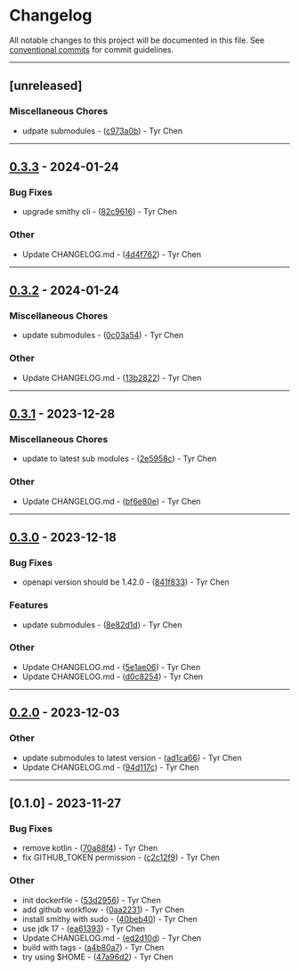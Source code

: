 # Changelog

All notable changes to this project will be documented in this file. See [conventional commits](https://www.conventionalcommits.org/) for commit guidelines.

---
## [unreleased]

### Miscellaneous Chores

- udpate submodules - ([c973a0b](https://github.com/tyrchen/smithy-docker/commit/c973a0bd24b362aa653296a19832ef751558b8fd)) - Tyr Chen

---
## [0.3.3](https://github.com/tyrchen/smithy-docker/compare/v0.3.2..v0.3.3) - 2024-01-24

### Bug Fixes

- upgrade smithy cli - ([82c9616](https://github.com/tyrchen/smithy-docker/commit/82c9616bbec12a94abdc3bbf2d8e3cb568be8aea)) - Tyr Chen

### Other

- Update CHANGELOG.md - ([4d4f762](https://github.com/tyrchen/smithy-docker/commit/4d4f76231b3386dbcb2ede0dcb6958b89ba6038f)) - Tyr Chen

---
## [0.3.2](https://github.com/tyrchen/smithy-docker/compare/v0.3.1..v0.3.2) - 2024-01-24

### Miscellaneous Chores

- update submodules - ([0c03a54](https://github.com/tyrchen/smithy-docker/commit/0c03a54857e30d2a364c3a72abe4c4e326d2d506)) - Tyr Chen

### Other

- Update CHANGELOG.md - ([13b2822](https://github.com/tyrchen/smithy-docker/commit/13b2822a6b66b0018e8d58af3708006c587cf86c)) - Tyr Chen

---
## [0.3.1](https://github.com/tyrchen/smithy-docker/compare/v0.3.0..v0.3.1) - 2023-12-28

### Miscellaneous Chores

- update to latest sub modules - ([2e5958c](https://github.com/tyrchen/smithy-docker/commit/2e5958ccb654875f842e4afee4d24b0eacc96064)) - Tyr Chen

### Other

- Update CHANGELOG.md - ([bf6e80e](https://github.com/tyrchen/smithy-docker/commit/bf6e80ea20232aba862d342d98e3d672a61d44f7)) - Tyr Chen

---
## [0.3.0](https://github.com/tyrchen/smithy-docker/compare/v0.2.0..v0.3.0) - 2023-12-18

### Bug Fixes

- openapi version should be 1.42.0 - ([841f833](https://github.com/tyrchen/smithy-docker/commit/841f833bca91392c9cf1394fcf9a7c77c55c9667)) - Tyr Chen

### Features

- update submodules - ([8e82d1d](https://github.com/tyrchen/smithy-docker/commit/8e82d1dbdcf389173ccd20f06148e0a98cdf9d63)) - Tyr Chen

### Other

- Update CHANGELOG.md - ([5e1ae06](https://github.com/tyrchen/smithy-docker/commit/5e1ae0652868ca3d5be5044d22a68627bbeb7d10)) - Tyr Chen
- Update CHANGELOG.md - ([d0c8254](https://github.com/tyrchen/smithy-docker/commit/d0c82540ce713890416eb3ccf10fd0fa61bf204d)) - Tyr Chen

---
## [0.2.0](https://github.com/tyrchen/smithy-docker/compare/v0.1.0..v0.2.0) - 2023-12-03

### Other

- update submodules to latest version - ([ad1ca66](https://github.com/tyrchen/smithy-docker/commit/ad1ca66d5d85e999cf185d059813d54f5ce5d648)) - Tyr Chen
- Update CHANGELOG.md - ([94d117c](https://github.com/tyrchen/smithy-docker/commit/94d117c28811c0db5b910789cabf737b50c74bc8)) - Tyr Chen

---
## [0.1.0] - 2023-11-27

### Bug Fixes

- remove kotlin - ([70a88f4](https://github.com/tyrchen/smithy-docker/commit/70a88f4705dea3abf23c1f0ae98eaeff0003feb8)) - Tyr Chen
- fix GITHUB_TOKEN permission - ([c2c12f9](https://github.com/tyrchen/smithy-docker/commit/c2c12f9ded8c75a4998dc06488e89ab9189caaa3)) - Tyr Chen

### Other

- init dockerfile - ([53d2956](https://github.com/tyrchen/smithy-docker/commit/53d2956001e84157aa3ebfd798cabaf82846a8b0)) - Tyr Chen
- add github workflow - ([0aa2231](https://github.com/tyrchen/smithy-docker/commit/0aa2231398a18784689c15a661fe3e9020750b95)) - Tyr Chen
- install smithy with sudo - ([40beb40](https://github.com/tyrchen/smithy-docker/commit/40beb40d1e3f7eef428f629d611d3d5dd04eea33)) - Tyr Chen
- use jdk 17 - ([ea61393](https://github.com/tyrchen/smithy-docker/commit/ea61393f63373fc6da8ccb136dbe1fab08d07e52)) - Tyr Chen
- Update CHANGELOG.md - ([ed2d10d](https://github.com/tyrchen/smithy-docker/commit/ed2d10d898f4b9600cc2ffe345c489422098d459)) - Tyr Chen
- build with tags - ([a4b80a7](https://github.com/tyrchen/smithy-docker/commit/a4b80a74299d701606c7da9c84551fcb03c2812a)) - Tyr Chen
- try using $HOME - ([47a96d2](https://github.com/tyrchen/smithy-docker/commit/47a96d2b3739d3ebd03c96ff6261f6cb2d4e5222)) - Tyr Chen

<!-- generated by git-cliff -->
